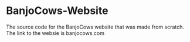 # BanjoCows-Website
The source code for the BanjoCows website that was made from scratch.
The link to the websie is banjocows.com
